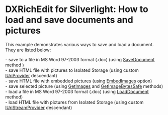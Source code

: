 # DXRichEdit for Silverlight: How to load and save documents and pictures


<p>This example demonstrates various ways to save and load a document. They are listed below:</p><p>- save to a file in MS Word 97-2003 format (.doc) (using <a href="http://documentation.devexpress.com/#Silverlight/DevExpressXtraRichEditRichEditDocumentServer_SaveDocumenttopic"><u>SaveDocument</u></a> method )<br />
- save HTML file with pictures to Isolated Storage (using custom <a href="http://documentation.devexpress.com/#Silverlight/clsDevExpressXtraRichEditServicesIUriProvidertopic"><u>IUriProvider</u></a> descendant)<br />
- save HTML file with embedded pictures (using <a href="http://documentation.devexpress.com/#Silverlight/DevExpressXtraRichEditExportHtmlDocumentExporterOptions_EmbedImagestopic"><u>EmbedImages</u></a> option)<br />
- save selected picture (using <a href="http://documentation.devexpress.com/#CoreLibraries/DevExpressXtraRichEditAPINativeSubDocument_GetImagestopic"><u>GetImages</u></a> and <a href="http://documentation.devexpress.com/#CoreLibraries/DevExpressXtraRichEditUtilsRichEditImage_GetImageBytesSafetopic"><u>GetImageBytesSafe</u></a> methods)<br />
- load a file in MS Word 97-2003 format (.doc) (using <a href="http://documentation.devexpress.com/#Silverlight/DevExpressXtraRichEditRichEditDocumentServer_LoadDocumenttopic"><u>LoadDocument</u></a> method)<br />
- load HTML file with pictures from Isolated Storage (using custom <a href="http://documentation.devexpress.com/#CoreLibraries/clsDevExpressXtraRichEditServicesIUriStreamProvidertopic"><u>IUriStreamProvider</u></a> descendant)</p>

<br/>


